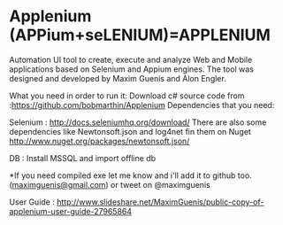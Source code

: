 Applenium (APPium+seLENIUM)=APPLENIUM
=========


Automation UI tool to create, execute and analyze Web and Mobile applications based on Selenium and Appium engines. The tool was designed and developed by Maxim Guenis and Alon Engler.

What you need in order to run it: Download c# source code from :https://github.com/bobmarthin/Applenium Dependencies that you need:

Selenium : http://docs.seleniumhq.org/download/ There are also some dependencies like Newtonsoft.json and log4net fin them on Nuget http://www.nuget.org/packages/newtonsoft.json/

DB : Install MSSQL and import offline db

*If you need compiled exe let me know and i'll add it to github too.(maximguenis@gmail.com) or tweet on @maximguenis

User Guide : http://www.slideshare.net/MaximGuenis/public-copy-of-applenium-user-guide-27965864
